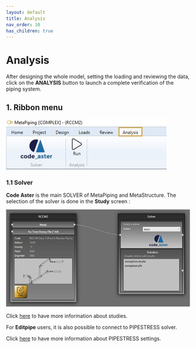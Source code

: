 ```yaml
---
layout: default
title: Analysis
nav_order: 10
has_children: true
---
```


# Analysis

After designing the whole model, setting the loading and reviewing the data, click on the **ANALYSIS** button to launch a complete verification of the piping system.

## 1. Ribbon menu

![Image](../Images/Analysis2.jpg)

### 1.1 Solver

**Code Aster** is the main SOLVER of MetaPiping and MetaStructure. The selection of the solver is done in the **Study** screen :

![Image](../Images/Analysis1.jpg)

Click [here](https://documentation.metapiping.com/Explorer/Study.html) to have more information about studies.

For **Editpipe** users, it is also possible to connect to PIPESTRESS solver.

Click [here](https://documentation.metapiping.com/Settings/General.html#5-pipestress) to have more information about PIPESTRESS settings.


